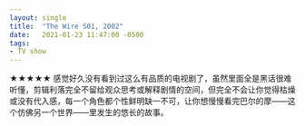 ```yaml
---
layout: single
title:  "The Wire S01, 2002"
date:   2021-01-23 11:47:00 -0500
tags:
- TV show
---
```

★★★★★ 感觉好久没有看到过这么有品质的电视剧了，虽然里面全是黑话很难听懂，剪辑利落完全不留给观众思考或解释剧情的空间，但完全不会让你觉得枯燥或没有代入感，每一个角色都个性鲜明缺一不可，让你想慢慢看完巴尔的摩——这个仿佛另一个世界——里发生的悠长的故事。
